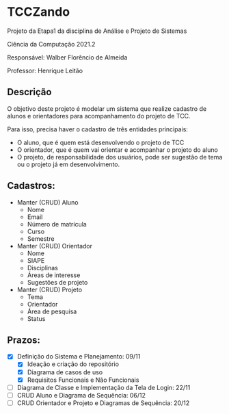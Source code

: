 <h1> TCCZando </h1>

Projeto da Etapa1 da disciplina de Análise e Projeto de Sistemas

Ciência da Computação 2021.2

Responsável: Walber Florêncio de Almeida

Professor: Henrique Leitão

<h2> Descrição </h2>

O objetivo deste projeto é modelar um sistema que realize cadastro de alunos e orientadores para acompanhamento do projeto de TCC.

Para isso, precisa haver o cadastro de três entidades principais:
- O aluno, que é quem está desenvolvendo o projeto de TCC
- O orientador, que é quem vai orientar e acompanhar o projeto do aluno
- O projeto, de responsabilidade dos usuários, pode ser sugestão de tema ou o projeto já em desenvolvimento.

<h2> Cadastros: </h2>

- Manter (CRUD) Aluno
    - Nome
    - Email
    - Número de matrícula
    - Curso
    - Semestre
- Manter (CRUD) Orientador
    - Nome
    - SIAPE
    - Disciplinas
    - Áreas de interesse
    - Sugestões de projeto
- Manter (CRUD) Projeto
    - Tema
    - Orientador
    - Área de pesquisa
    - Status 

<h2> Prazos: </h2>

- [x] Definição do Sistema e Planejamento: 09/11
    - [x] Ideação e criação do repositório
    - [x] Diagrama de casos de uso
    - [x] Requisitos Funcionais e Não Funcionais
- [ ] Diagrama de Classe e Implementação da Tela de Login: 22/11
- [ ] CRUD Aluno e Diagrama de Sequência: 06/12
- [ ] CRUD Orientador e Projeto e Diagramas de Sequência: 20/12
